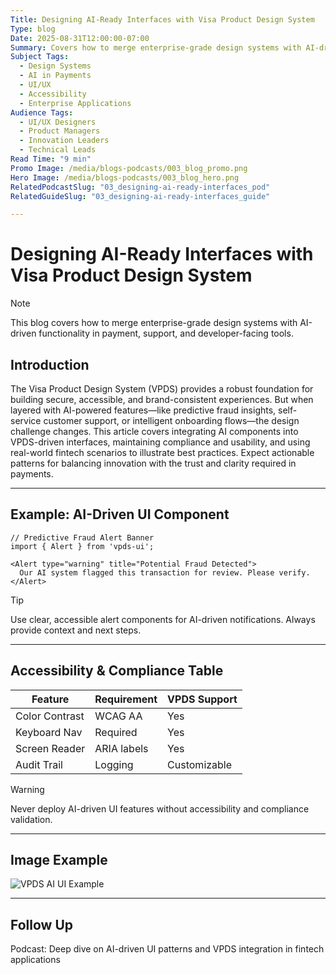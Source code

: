 ```yaml
---
Title: Designing AI-Ready Interfaces with Visa Product Design System
Type: blog
Date: 2025-08-31T12:00:00-07:00
Summary: Covers how to merge enterprise-grade design systems with AI-driven functionality in payment, support, and developer-facing tools. Focuses on maintaining compliance, accessibility, and trust while integrating predictive AI components.
Subject Tags:
  - Design Systems
  - AI in Payments
  - UI/UX
  - Accessibility
  - Enterprise Applications
Audience Tags:
  - UI/UX Designers
  - Product Managers
  - Innovation Leaders
  - Technical Leads
Read Time: "9 min"
Promo Image: /media/blogs-podcasts/003_blog_promo.png
Hero Image: /media/blogs-podcasts/003_blog_hero.png
RelatedPodcastSlug: "03_designing-ai-ready-interfaces_pod"
RelatedGuideSlug: "03_designing-ai-ready-interfaces_guide"

---
```


# Designing AI-Ready Interfaces with Visa Product Design System

> [!NOTE]
> This blog covers how to merge enterprise-grade design systems with AI-driven functionality in payment, support, and developer-facing tools.

## Introduction

The Visa Product Design System (VPDS) provides a robust foundation for building secure, accessible, and brand-consistent experiences. But when layered with AI-powered features—like predictive fraud insights, self-service customer support, or intelligent onboarding flows—the design challenge changes. This article covers integrating AI components into VPDS-driven interfaces, maintaining compliance and usability, and using real-world fintech scenarios to illustrate best practices. Expect actionable patterns for balancing innovation with the trust and clarity required in payments.

---

## Example: AI-Driven UI Component

```tsx
// Predictive Fraud Alert Banner
import { Alert } from 'vpds-ui';

<Alert type="warning" title="Potential Fraud Detected">
  Our AI system flagged this transaction for review. Please verify.
</Alert>
```

> [!TIP]
> Use clear, accessible alert components for AI-driven notifications. Always provide context and next steps.

---

## Accessibility & Compliance Table

| Feature         | Requirement         | VPDS Support      |
|-----------------|--------------------|-------------------|
| Color Contrast  | WCAG AA             | Yes               |
| Keyboard Nav    | Required            | Yes               |
| Screen Reader   | ARIA labels         | Yes               |
| Audit Trail     | Logging             | Customizable      |

> [!WARNING]
> Never deploy AI-driven UI features without accessibility and compliance validation.

---

## Image Example

![VPDS AI UI Example](/media/blogs-podcasts/blog3-hero.png)

---

## Follow Up

Podcast: Deep dive on AI-driven UI patterns and VPDS integration in fintech applications